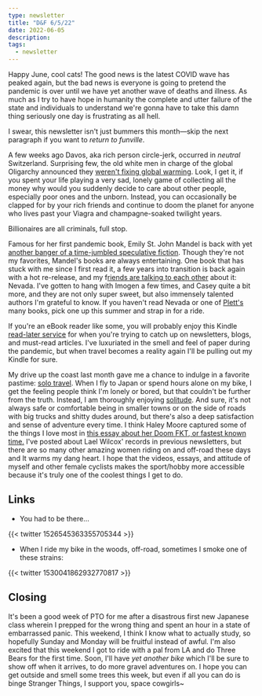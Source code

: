 ```yaml
---
type: newsletter
title: "D&F 6/5/22"
date: 2022-06-05
description: 
tags:
  - newsletter
---
```


Happy June, cool cats! The good news is the latest COVID wave has peaked again, but the bad news is everyone is going to pretend the pandemic is over until we have yet another wave of deaths and illness. As much as I try to have hope in humanity the complete and utter failure of the state and individuals to understand we're gonna have to take this damn thing seriously one day is frustrating as all hell.

I swear, this newsletter isn't just bummers this month—skip the next paragraph if you want to _return to funville_.

A few weeks ago Davos, aka rich person circle-jerk, occurred in _neutral_ Switzerland. Surprising few, the old white men in charge of the global Oligarchy announced they [weren't fixing global warming](https://www.theverge.com/2022/5/25/23141166/big-tech-funding-wrong-climate-change-solution-davos-carbon-removal). Look, I get it, if you spent your life playing a very sad, lonely game of collecting all the money why would you suddenly decide to care about other people, especially poor ones and the unborn. Instead, you can occasionally be clapped for by your rich friends and continue to doom the planet for anyone who lives past your Viagra and champagne-soaked twilight years. 

Billionaires are all criminals, full stop.

Famous for her first pandemic book, Emily St. John Mandel is back with yet [another banger of a time-jumbled speculative fiction](https://www.newyorker.com/culture/persons-of-interest/the-rewriting-of-emily-st-john-mandel). Though they're not my favorites, Mandel's books are always entertaining. One book that has stuck with me since I first read it, a few years into transition is back again with a hot re-release, and my f[riends are talking to each other](https://www.harpersbazaar.com/culture/art-books-music/a40152169/the-novel-that-started-the-trans-literary-revolution/) about it: Nevada. I've gotten to hang with Imogen a few times, and Casey quite a bit more, and they are not only super sweet, but also immensely talented authors I'm grateful to know. If you haven't read Nevada or one of [Plett's](https://en.wikipedia.org/wiki/Casey_Plett) many books, pick one up this summer and strap in for a ride.

If you're an eBook reader like some, you will probably enjoy this Kindle [read-later service](https://epub.press/) for when you're trying to catch up on newsletters, blogs, and must-read articles. I've luxuriated in the smell and feel of paper during the pandemic, but when travel becomes a reality again I'll be pulling out my Kindle for sure.

My drive up the coast last month gave me a chance to indulge in a favorite pastime: [solo travel](https://catapult.co/stories/the-fierce-triumph-of-loneliness). When I fly to Japan or spend hours alone on my bike, I get the feeling people think I'm lonely or bored, but that couldn't be further from the truth. Instead, I am thoroughly enjoying [solitude](https://bigthink.com/thinking/loneliness-is-not-solitude-so-whats-the-difference). And sure, it's not always safe or comfortable being in smaller towns or on the side of roads with big trucks and shitty dudes around, but there's also a deep satisfaction and sense of adventure every time. I think Haley Moore captured some of the things I love most in [this essay about her Doom FKT, or fastest known time.](https://theradavist.com/hailey-moore-ozark-gravel-doom-route-itt/) I've posted about Lael Wilcox' records in previous newsletters, but there are so many other amazing women riding on and off-road these days and It warms my dang heart. I hope that the videos, essays, and attitude of myself and other female cyclists makes the sport/hobby more accessible because it's truly one of the coolest things I get to do.

## Links

- You had to be there...

{{< twitter 1526545363355705344 >}}

- When I ride my bike in the woods, off-road, sometimes I smoke one of these strains:

{{< twitter 1530041862932770817 >}}

## Closing

It's been a good week of PTO for me after a disastrous first new Japanese class wherein I prepped for the wrong thing and spent an hour in a state of embarrassed panic. This weekend, I think I know what to actually study, so hopefully Sunday and Monday will be fruitful instead of awful. I'm also excited that this weekend I got to ride with a pal from LA and do Three Bears for the first time. Soon, I'll have _yet another bike_ which I'll be sure to show off when it arrives, to do more gravel adventures on. I hope you can get outside and smell some trees this week, but even if all you can do is binge Stranger Things, I support you, space cowgirls~
